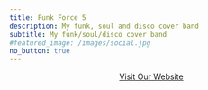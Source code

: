 ```yaml
---
title: Funk Force 5
description: My funk, soul and disco cover band
subtitle: My funk/soul/disco cover band
#featured_image: /images/social.jpg
no_button: true
---
```




<p align="center">
<a href="https://www.funkforce5.de" class="button button--large">Visit Our Website</a>
</p>